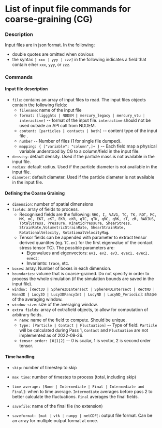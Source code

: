 # List of input file commands for coarse-graining (CG)
### Description
Input files are in json format.
In the following: 

- double quotes are omitted when obvious
- the syntax `[ xxx | yyy | zzz]` in the following indicates a field that contain eiher `xxx`, `yyy`, or `zzz`.

### Commands
#### Input file description
- `file`: contains an array of input files to read. The input files objects contain the following fields:
    - `filename`: name of the input file
    - `format: [liggghts | NDDEM | mercury_legacy | mercury_vtu | interactive]` -- format of the input file. `interactive` should not be used outside an API call from NDDEM.
    - `content: [particles | contacts | both]` -- content type of the input file .
    - `number` -- Number of files (1 for single file dumped).
    - `mapping: { ["variable": "column",]+ }` -- Each field map a physical variable understood by CG to a column/field in the input file.
- `density`: default density. Used if the particle mass is not available in the input file.
- `radius`: default radius. Used if the particle diameter is not available in the input file.
- `diameter`: default diameter. Used if the particle diameter is not available in the input file.

#### Defining the Coarse Graining
- `dimension`: number of spatial dimensions
- `fields`: array of fields to process. 
    - Recognised fields are the following: `RHO, I, VAVG, TC, TK, ROT, MC, MK, mC, EKT, eKT, EKR, eKR, qTC, qTK, qRC, qRK, zT, zR, RADIUS, TotalStress, Pressure, KineticPressure, ShearStress, StrainRate,VolumetricStrainRate, ShearStrainRate, RotationalVelocity, RotationalVelocityMag`.
    - Tensor fields can be appended with parameter to extract tensor derived quantites (eg. `TC.ev1` for the first eigenvalue of the contact stress tensor TC). The possible parameters are:
        - Eigenvalues and eigenvectors: `ev1, ev2, ev3, evec1, evec2, evec3`; 
        - Invariants: `trace`, etc. 
- `boxes`: array. Number of boxes in each dimension. 
- `boundaries`: volume that is coarse-grained. Do not specify in order to process the whole simulation (if the simulation bounds are saved in the input file).
- `window: [Rect3D | Sphere3DIntersect | SphereNDIntersect | RectND | Hann3D | Lucy3D | Lucy3DFancyInt | LucyND | LucyND_Periodic]`: shape of the averaging window.
- `window size`: size of the averaging window.
- `extra fields`: array of extrafield objects, to allow for computation of arbitrary fields. 
    - `name`: name of the field to compute. Should be unique.
    - `type: [Particle | Contact | Fluctuation]` -- Type of field. `Particle` will be calculated during Pass 1, `Contact` and `Fluctuation` are not implemented as of 2022-09-26.
    - `tensor order: [0|1|2]` -- 0 is scalar, 1 is vector, 2 is second order tensor. 
    


#### Time handling
- `skip`: number of timestep to skip
- `max time`: number of timestep to process (total, including skip)
- `time average: [None | Intermediate | Final | Intermediate and Final]`: when to time average. `Intermediate` averages before pass 2 to better calculate the fluctuations. `Final` averages the final fields. 

- `savefile`: name of the final file (no extension)
- `saveformat: [mat | vtk | numpy | netCDF]`: output file format. Can be an array for multiple output format at once. 
